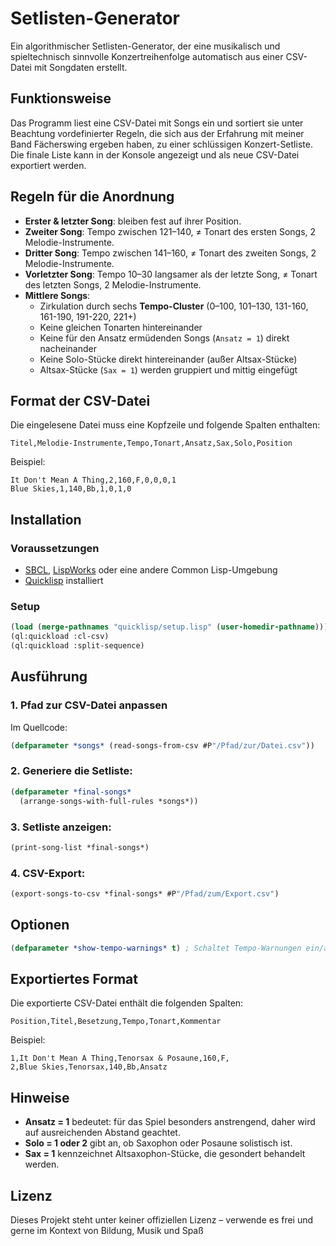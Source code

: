 # Setlisten-Generator

Ein algorithmischer Setlisten-Generator, der eine musikalisch und spieltechnisch sinnvolle Konzertreihenfolge automatisch aus einer CSV-Datei mit Songdaten erstellt.

## Funktionsweise

Das Programm liest eine CSV-Datei mit Songs ein und sortiert sie unter Beachtung vordefinierter Regeln, die sich aus der Erfahrung mit meiner Band Fächerswing ergeben haben, zu einer schlüssigen Konzert-Setliste. Die finale Liste kann in der Konsole angezeigt und als neue CSV-Datei exportiert werden.

## Regeln für die Anordnung

- **Erster & letzter Song**: bleiben fest auf ihrer Position.
- **Zweiter Song**: Tempo zwischen 121–140, ≠ Tonart des ersten Songs, 2 Melodie-Instrumente.
- **Dritter Song**: Tempo zwischen 141–160, ≠ Tonart des zweiten Songs, 2 Melodie-Instrumente.
- **Vorletzter Song**: Tempo 10–30 langsamer als der letzte Song, ≠ Tonart des letzten Songs, 2 Melodie-Instrumente.
- **Mittlere Songs**:
  - Zirkulation durch sechs **Tempo-Cluster** (0–100, 101–130, 131-160, 161-190, 191-220, 221+)
  - Keine gleichen Tonarten hintereinander
  - Keine für den Ansatz ermüdenden Songs (`Ansatz = 1`) direkt nacheinander
  - Keine Solo-Stücke direkt hintereinander (außer Altsax-Stücke)
  - Altsax-Stücke (`Sax = 1`) werden gruppiert und mittig eingefügt

## Format der CSV-Datei

Die eingelesene Datei muss eine Kopfzeile und folgende Spalten enthalten:

```
Titel,Melodie-Instrumente,Tempo,Tonart,Ansatz,Sax,Solo,Position
```

Beispiel:
```csv
It Don't Mean A Thing,2,160,F,0,0,0,1
Blue Skies,1,140,Bb,1,0,1,0
```

## Installation

### Voraussetzungen

- [SBCL](http://www.sbcl.org/), [LispWorks](https://www.lispworks.com) oder eine andere Common Lisp-Umgebung
- [Quicklisp](https://www.quicklisp.org/beta/) installiert

### Setup

```lisp
(load (merge-pathnames "quicklisp/setup.lisp" (user-homedir-pathname)))
(ql:quickload :cl-csv)
(ql:quickload :split-sequence)
```

## Ausführung

### 1. Pfad zur CSV-Datei anpassen

Im Quellcode:
```lisp
(defparameter *songs* (read-songs-from-csv #P"/Pfad/zur/Datei.csv"))
```

### 2. Generiere die Setliste:

```lisp
(defparameter *final-songs*
  (arrange-songs-with-full-rules *songs*))
```

### 3. Setliste anzeigen:

```lisp
(print-song-list *final-songs*)
```

### 4. CSV-Export:

```lisp
(export-songs-to-csv *final-songs* #P"/Pfad/zum/Export.csv")
```

## Optionen

```lisp
(defparameter *show-tempo-warnings* t) ; Schaltet Tempo-Warnungen ein/aus
```

## Exportiertes Format

Die exportierte CSV-Datei enthält die folgenden Spalten:

```
Position,Titel,Besetzung,Tempo,Tonart,Kommentar
```

Beispiel:

```csv
1,It Don't Mean A Thing,Tenorsax & Posaune,160,F,
2,Blue Skies,Tenorsax,140,Bb,Ansatz
```

## Hinweise

- **Ansatz = 1** bedeutet: für das Spiel besonders anstrengend, daher wird auf ausreichenden Abstand geachtet.
- **Solo = 1 oder 2** gibt an, ob Saxophon oder Posaune solistisch ist.
- **Sax = 1** kennzeichnet Altsaxophon-Stücke, die gesondert behandelt werden.

## Lizenz

Dieses Projekt steht unter keiner offiziellen Lizenz – verwende es frei und gerne im Kontext von Bildung, Musik und Spaß